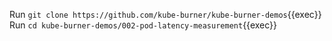 Run `git clone https://github.com/kube-burner/kube-burner-demos`{{exec}}
Run `cd kube-burner-demos/002-pod-latency-measurement`{{exec}}